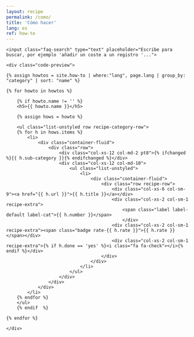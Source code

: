 ```yaml
---
layout: recipe
permalink: /como/
title: 'Cómo hacer'
lang: es
ref: how-to
---
```


<div class="faq">
	
	<input class="faq-search" type="text" placeholder="Escribe para buscar, por ejemplo 'añadir un coste a un registro '...">

	<div class="code-preview">

	{% assign howtos = site.how-to | where:"lang", page.lang | group_by: "category" | sort: "name" %}

	{% for howto in howtos %}
		
		{% if howto.name != '' %}
		<h5>{{ howto.name }}</h5>

		{% assign hows = howto %}

		<ul class="list-unstyled row recipe-category-row">
		{% for h in hows.items %}
			<li>
				<div class="container-fluid">
					<div class="row">
						<div class="col-xs-12 col-md-2 pt8">{% ifchanged %}{{ h.sub-category }}{% endifchanged %}</div>
						<div class="col-xs-12 col-md-10">
							<ul class="list-unstyled">
								<li>
									<div class="container-fluid">
										<div class="row recipe-row">
											<div class="col-xs-6 col-sm-9"><a href="{{ h.url }}">{{ h.title }}</a></div>
											<div class="col-xs-2 col-sm-1 recipe-extra">
												<span class="label label-default label-cat">{{ h.number }}</span>
												</div>
											<div class="col-xs-2 col-sm-1 recipe-extra"><span class="badge rate-{{ h.rate }}">{{ h.rate }}</span></div>
											<div class="col-xs-2 col-sm-1 recipe-extra">{% if h.done == 'yes' %}<i class="fa fa-check"></i>{% endif %}</div>
										</div>
									</div>
								</li>
							</ul>
						</div>
					</div>
				</div>
			</li>
		{% endfor %}
		</ul>
		{% endif  %}

	{% endfor %}

	</div>
</div>
	      
